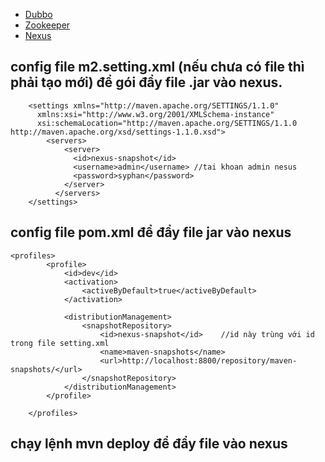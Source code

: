 - [Dubbo](https://dubbo.apache.org)
- [Zookeeper](https://zookeeper.apache.org)
- [Nexus](https://www.sonatype.com/product-nexus-repository)

## config file m2.setting.xml (nếu chưa có file thì phải tạo mới) để gói đẩy file .jar vào nexus.
```$xslt
    <settings xmlns="http://maven.apache.org/SETTINGS/1.1.0"
      xmlns:xsi="http://www.w3.org/2001/XMLSchema-instance"
      xsi:schemaLocation="http://maven.apache.org/SETTINGS/1.1.0 http://maven.apache.org/xsd/settings-1.1.0.xsd">
        <servers>
            <server>
              <id>nexus-snapshot</id>
              <username>admin</username> //tai khoan admin nesus
              <password>syphan</password>
            </server>
          </servers>
    </settings>
```
## config file pom.xml để đẩy file jar vào nexus
```$xslt
<profiles>
        <profile>
            <id>dev</id>
            <activation>
                <activeByDefault>true</activeByDefault>
            </activation>

            <distributionManagement>
                <snapshotRepository>
                    <id>nexus-snapshot</id>    //id này trùng với id trong file setting.xml
                    <name>maven-snapshots</name>
                    <url>http://localhost:8800/repository/maven-snapshots/</url>
                </snapshotRepository>
            </distributionManagement>
        </profile>

    </profiles>
```

## chạy lệnh mvn deploy để đẩy file vào nexus



